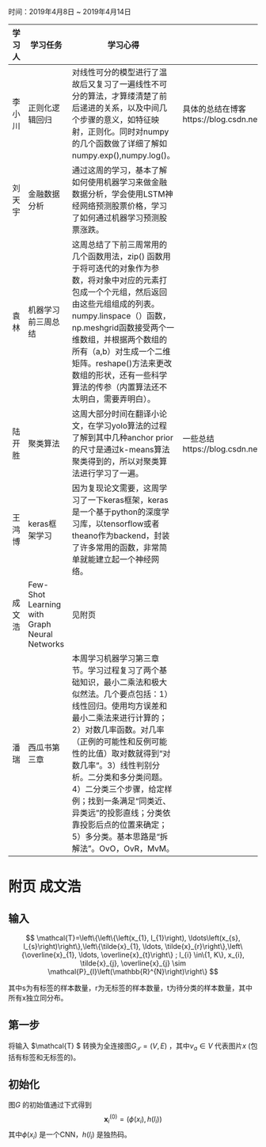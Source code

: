 ﻿时间：2019年4月8日 ~ 2019年4月14日

学习人|学习任务|学习心得|参考资料
------ | ------ | ------ | -----
李小川  | 正则化逻辑回归|对线性可分的模型进行了温故后又复习了一遍线性不可分的算法，才算缕清楚了前后递进的关系，以及中间几个步骤的意义，如特征映射，正则化。同时对numpy的几个函数做了详细了解如numpy.exp(),numpy.log()。| 具体的总结在博客https://blog.csdn.net/lixc316/article/details/89070140 
刘天宇  | 金融数据分析　| 通过这周的学习，基本了解如何使用机器学习来做金融数据分析，学会使用LSTM神经网络预测股票价格，学习了如何通过机器学习预测股票涨跌。
袁林     | 机器学习前三周总结| 这周总结了下前三周常用的几个函数用法，zip() 函数用于将可迭代的对象作为参数，将对象中对应的元素打包成一个个元组，然后返回由这些元组组成的列表。numpy.linspace（）函数，np.meshgrid函数接受两个一维数组，并根据两个数组的所有（a,b）对生成一个二维矩阵。reshape()方法来更改数组的形状，还有一些科学算法的传参（内置算法还不太明白，需要弄明白）。
陆开胜 | 聚类算法 | 这周大部分时间在翻译小论文，在学习yolo算法的过程了解到其中几种anchor prior的尺寸是通过k-means算法聚类得到的，所以对聚类算法进行学习了一遍。| 一些总结https://blog.csdn.net/shaile7593/article/details/89300177
王鸿博 | keras框架学习 | 因为复现论文需要，这周学习了一下keras框架，keras是一个基于python的深度学习库，以tensorflow或者theano作为backend，封装了许多常用的函数，非常简单就能建立起一个神经网络。
成文浩 |Few-Shot Learning with Graph Neural Networks| 见附页 |
潘瑞 | 西瓜书第三章 |  本周学习机器学习第三章节。学习过程复习了两个基础知识，最小二乘法和极大似然法。几个要点包括：1）线性回归。使用均方误差和最小二乘法来进行计算的；2）对数几率函数。对几率（正例的可能性和反例可能性的比值）取对数就得到“对数几率“。3）线性判别分析。二分类和多分类问题。4）二分类三个步骤，给定样例；找到一条满足“同类近、异类远”的投影直线；分类依靠投影后点的位置来确定；5）多分类。基本思路是“拆解法”。OvO，OvR，MvM。

# 附页 成文浩
## 输入

$$
\mathcal{T}=\left\{\left\{\left(x_{1}, l_{1}\right), \ldots\left(x_{s}, l_{s}\right)\right\},\left\{\tilde{x}_{1}, \ldots, \tilde{x}_{r}\right\},\left\{\overline{x}_{1}, \ldots, \overline{x}_{t}\right\} ; l_{i} \in\{1, K\}, x_{i}, \tilde{x}_{j}, \overline{x}_{j} \sim \mathcal{P}_{l}\left(\mathbb{R}^{N}\right)\right\}
$$

其中s为有标签的样本数量，r为无标签的样本数量，t为待分类的样本数量，其中所有x独立同分布。

## 第一步

将输入 $\mathcal{T} $ 转换为全连接图$G_{\mathcal{T}}=(V, E)$ ，其中$v_{a} \in V$  代表图片$x$ (包括有标签和无标签的)。

## 初始化

图$G$ 的初始值通过下式得到
$$
\mathbf{x}_{i}^{(0)}=\left(\phi\left(x_{i}\right), h\left(l_{i}\right)\right)
$$
其中$\phi\left(x_{i}\right)$ 是一个CNN，$h(l_{i})$ 是独热码。
